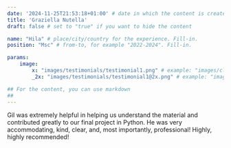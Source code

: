 ```yaml
---
date: '2024-11-25T21:53:18+01:00' # date in which the content is created - defaults to "today"
title: 'Graziella Nutella'
draft: false # set to "true" if you want to hide the content 

name: "Hila" # place/city/country for the experience. Fill-in.
position: "Msc" # from-to, for example "2022-2024". Fill-in.

params:
    image:
        x: "images/testimonials/testimonial1.png" # example: "images/clients/asgardia.png"
        _2x: "images/testimonials/testimonial1@2x.png" # example: "images/clients/asgardia@2x.png"

## For the content, you can use markdown
##
---
```


Gil was extremely helpful in helping us understand the material and contributed greatly to our final project in Python. He was very accommodating, kind, clear, and, most importantly, professional! Highly, highly recommended!